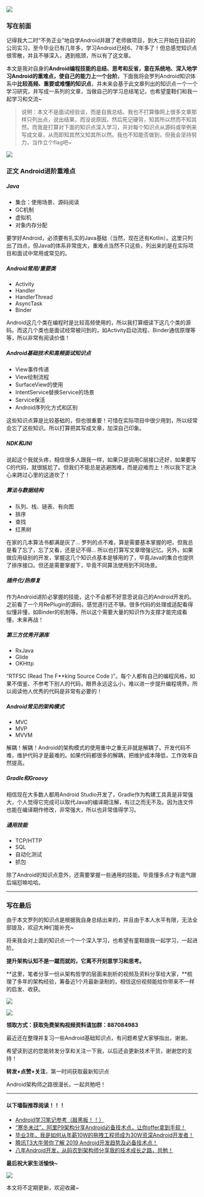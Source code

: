 ![](https://upload-images.jianshu.io/upload_images/15233854-bfae57332c164e05.jpg?imageMogr2/auto-orient/strip%7CimageView2/2/w/1240)

### 写在前面

记得我大二时“不务正业”地自学Android并跟了老师做项目，到大三开始在目前的公司实习，至今毕业已有几年多，学习Android已经6、7年多了！但总感觉知识点很零散，并且不够深入，遇到瓶颈，所以有了这文章。

本文是我对自身的**Android编程技能的总结、思考和反省，意在系统地、深入地学习Android的重难点，使自己的能力上一个台阶**。下面我将会罗列Android知识体系中**比较高频、重要或难懂的知识点**，并未来会基于此文章列出的知识点一个一个学习研究，并写成一系列的文章，当做自己的学习总结笔记，也希望童鞋们和我一起学习和交流~

> 说明：本文不是面试经验谈，而是自我总结。我也不打算像网上很多文章那样只列出点，说出结果，而没说原因，然后死记硬背，知其所以然而不知其然。而我是打算对下面的知识点深入学习，并对每个知识点从源码或举例来写成文章，从而即知其然又知其所以然。我也不知能否做到，但我会坚持努力，当作立个flag吧~

![](//upload-images.jianshu.io/upload_images/2392382-76919c2ba8d9b5df.jpg?imageMogr2/auto-orient/strip%7CimageView2/2/w/533/format/webp)

### 正文 Android进阶重难点

##### Java

*   集合：使用场景、源码阅读
*   GC机制
*   虚拟机
*   对象内存分配

要学好Android，必须要有扎实的Java基础（当然，现在还有Kotlin）。这里只列出了四点，但Java的体系非常庞大，重难点当然不只这些，列出来的是在实际项目和面试中常用或常见的。

##### Android常用/重要类

*   Activity
*   Handler
*   HandlerThread
*   AsyncTask
*   Binder

Android这几个类在编程时是比较高频使用的，所以我打算细读下这几个类的源码。而这几个类也是面试经常被问到的，如Activity启动流程、Binder通信原理等等，所以非常有阅读价值！

##### Android基础技术和高频面试知识点

*   View事件传递
*   View绘制流程
*   SurfaceView的使用
*   IntentService替换Service的场景
*   Service保活
*   Android序列化方式和区别

这些知识点算是比较基础的，但也很重要！可惜在实际项目中很少用到，所以经常会忘了这些知识。所以打算把其写成文章，加深自己印象。

##### NDK和JNI

说起这个我就头疼，相信很多人跟我一样，如果只是调用C层接口还好，如果要写C的代码，就很尴尬了。但我们不能总是逃避困难，而是迎难而上！所以我下定决心来跨过心里的这道坎了！

##### 算法与数据结构

*   队列、栈、链表、有向图
*   排序
*   查找
*   红黑树

在家的几本算法书都满是灰了... 罗列的点不难，算是需要基本掌握的吧，但我总是看了忘了，忘了又看，还是记不得... 所以也打算写文章增强记忆。另外，如果做应用级别的开发，掌握这几个知识点基本是够用的了，毕竟Java的集合也提供了排序接口。但还是需要掌握下，毕竟不同算法使用到不同场景。

##### 插件化/热修复

作为Android进阶必掌握的技能，这个不会都不好意思说自己的Android开发的。之前看了一个月RePlugin的源码，感觉道行还不够。很多代码的处理或适配看得似懂非懂，如Binder的机制等。所以这个需要大量的知识作为支撑才能完成看懂，未来再战！

##### 第三方优秀开源库

*   RxJava
*   Glide
*   OKHttp

“RTFSC (Read The F**king Source Code )”。每个人都有自己的编程风格，如果不借鉴、不参考下别人的代码，眼界永远这么小，难以进一步提升编程境界。所以阅读他人优秀的代码是非常有必要的！

##### Android常见的架构模式

*   MVC
*   MVP
*   MVVM

解耦！解耦！Android的架构模式的使用重中之重无非就是解耦了。开发代码不难，维护代码才是最难的。如果代码都很多的解耦，把维护成本降低，工作效率自然提高。

##### Gradle和Groovy

相信现在大多数人都用Android Studio开发了，Gradle作为构建工具真是非常强大，个人觉得它完成可以取代Java的编译期注解，有过之而无不及。因为连文件也能在编译期作修改，非常强大，所以也非常值得学习。

##### 通用技能

*   TCP/HTTP
*   SQL
*   自动化测试
*   抓包

除了Android的知识点意外，还需要掌握一些通用的技能。毕竟懂多点才有底气跟后端怼嘛哈哈。

* * *

### 写在最后

由于本文罗列的知识点是根据我自身总结出来的，并且由于本人水平有限，无法全部提及，欢迎大神们能补充~

将来我会对上面的知识点一个一个深入学习，也希望有童鞋跟我一起学习，一起进阶。

**提升架构认知不是一蹴而就的，它离不开刻意学习和思考。**

**这里，笔者分享一份从架构哲学的层面来剖析的视频及资料分享给大家，**梳理了多年的架构经验，筹备近1个月最新录制的，相信这份视频能给你带来不一样的启发、收获。

![](https://upload-images.jianshu.io/upload_images/15233854-e2a6b7a614126e73.png?imageMogr2/auto-orient/strip%7CimageView2/2/w/874/format/webp)

![](https://upload-images.jianshu.io/upload_images/15233854-ee09e8246f8fdb38.png?imageMogr2/auto-orient/strip%7CimageView2/2/w/1000/format/webp)

**领取方式：获取免费架构视频资料请加群：887084983**

最近还在整理并复习一些Android基础知识点，有问题希望大家够指出，谢谢。

希望读到这的您能转发分享和关注一下我，以后还会更新技术干货，谢谢您的支持！

**转发+点赞+关注**，第一时间获取最新知识点

Android架构师之路很漫长，一起共勉吧！

* * *

#### 以下墙裂推荐阅读！！！

*   [Android学习笔记参考（敲黑板！！）](https://links.jianshu.com/go?to=https%3A%2F%2Fshimo.im%2Fdocs%2FVxOufNNdaD4WS61R)
*   [“寒冬未过”，阿里P9架构分享Android必备技术点，让你offer拿到手软！](https://www.jianshu.com/p/534cb0eb8d4e)
*   [毕业3年，我是如何从年薪10W的拖拽工程师成为30W资深Android开发者！](https://www.jianshu.com/p/0eda7b13e9fe)
*   [腾讯T3大牛带你了解 2019 Android开发趋势及必备技术点！](https://www.jianshu.com/p/da8dc5b9d3f3)
*   [八年Android开发，从码农到架构师分享我的技术成长之路，共勉！](https://www.jianshu.com/p/ea587bd3cfe5)

**最后祝大家生活愉快~**

![](https://upload-images.jianshu.io/upload_images/15233854-d134dc29b50a6869.png?imageMogr2/auto-orient/strip%7CimageView2/2/w/339/format/webp)

本文将不定期更新，欢迎收藏~
